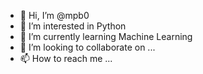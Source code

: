 - 👋 Hi, I’m @mpb0
- 👀 I’m interested in Python
- 🌱 I’m currently learning Machine Learning
- 💞️ I’m looking to collaborate on ...
- 📫 How to reach me ...

<!---
mpb0/mpb0 is a ✨ special ✨ repository because its `README.md` (this file) appears on your GitHub profile.
You can click the Preview link to take a look at your changes.
--->
